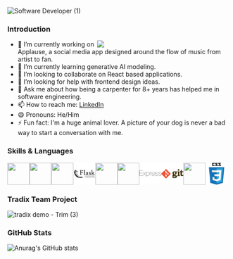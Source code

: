 ![Software Developer (1)](https://github.com/TroyRandall/TroyRandall/assets/105599802/280f9b19-0185-4ec2-8762-d0bdc28a7806)
### Introduction ###
<img align='right' src='https://media.giphy.com/media/v1.Y2lkPTc5MGI3NjExZDYwMXdwMm41ejV4NDZpNzRrbjFlbDg4MWU5YTE3aWplbXo2ZmY5byZlcD12MV9pbnRlcm5hbF9naWZfYnlfaWQmY3Q9Zw/Dne65fvblEBi2fPpRn/giphy.gif' style='width:300px'/>

 - 🔭 I’m currently working on Applause, a social media app designed around the flow of music from artist to fan.
 - 🌱 I’m currently learning generative AI modeling.
 - 👯 I’m looking to collaborate on React based applications.
 - 🤔 I’m looking for help with frontend design ideas.
 - 💬 Ask me about how being a carpenter for 8+ years has helped me in software engineering.
 - 📫 How to reach me: <a href="https://www.linkedin.com/in/troy-randall-a493ab17a">LinkedIn</a>
 - 😄 Pronouns: He/Him
 - ⚡ Fun fact: I'm a huge animal lover. A picture of your dog is never a bad way to start a conversation with me.

### Skills & Languages ###
<div width='300px' style='display:flex'>
    <img src='https://img.icons8.com/?size=256&id=Nkym0Ujb8VGI&format=png' height='50px' width='50px'/>
    <img src='https://img.icons8.com/?size=256&id=l75OEUJkPAk4&format=png' height='50px' width='50px'/>
    <img src='https://cdn0.iconfinder.com/data/icons/logos-brands-in-colors/128/react-64.png' height='50px' width='50px'/>
    <img src='https://raw.githubusercontent.com/github/explore/80688e429a7d4ef2fca1e82350fe8e3517d3494d/topics/flask/flask.png' height='50px' width='50px'/>
    <img src='https://img.icons8.com/?size=256&id=LwQEs9KnDgIo&format=png' height='50px' width='50px'/>
    <img src='https://img.icons8.com/?size=512&id=77694&format=png' height='50px' width='50px'/>
    <img src='https://raw.githubusercontent.com/github/explore/80688e429a7d4ef2fca1e82350fe8e3517d3494d/topics/express/express.png' height='50px' width='50px'/>
    <img src='https://raw.githubusercontent.com/github/explore/80688e429a7d4ef2fca1e82350fe8e3517d3494d/topics/git/git.png' height='50px' width='50px'/>
    <img src='https://avatars.githubusercontent.com/u/9919?s=200&v=4' height='50px' width='50px'/>
    <img src='https://raw.githubusercontent.com/github/explore/80688e429a7d4ef2fca1e82350fe8e3517d3494d/topics/css/css.png' height='50px' width='50px'/>
</div>

### Tradix Team Project ###
![tradix demo - Trim (3)](https://github.com/TroyRandall/TroyRandall/assets/105599802/ce26b546-a635-4f4c-bc58-5239dfa96784)


<div >

 ### GitHub Stats ###
 
![Anurag's GitHub stats](https://github-readme-stats.vercel.app/api?username=TroyRandall&show_icons=true)
</div>

<!--
**TroyRandall/TroyRandall** is a ✨ _special_ ✨ repository because its `README.md` (this file) appears on your GitHub profile.

Here are some ideas to get you started:

- 🔭 I’m currently working on ...
- 🌱 I’m currently learning ...
- 👯 I’m looking to collaborate on ...
- 🤔 I’m looking for help with ...
- 💬 Ask me about ...
- 📫 How to reach me: ...
- 😄 Pronouns: ...
- ⚡ Fun fact: ...
-->
